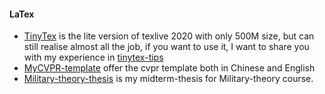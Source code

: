 #### LaTex

- [TinyTex](./TinyTex) is the lite version of texlive 2020 with only 500M size, but can still realise almost all the job, if you want to use it, I want to share you with my experience in [tinytex-tips](./tinytex-tips.md)
- [MyCVPR-template](./MyCVPR-template) offer the cvpr template both in Chinese and English
- [Military-theory-thesis](./Military-theory-thesis) is my midterm-thesis for Military-theory course.